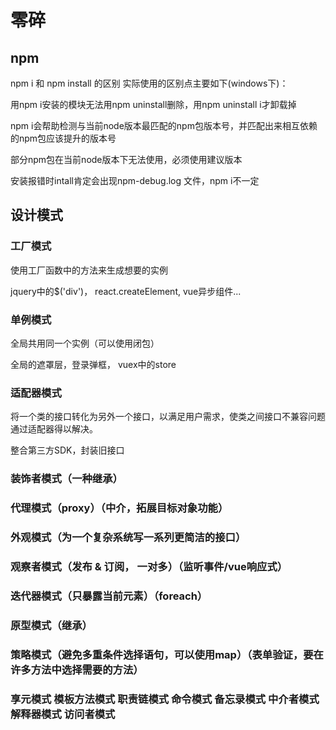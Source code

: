 # 零碎

## npm

npm i 和 npm install 的区别
实际使用的区别点主要如下(windows下)：

用npm i安装的模块无法用npm uninstall删除，用npm uninstall i才卸载掉

npm i会帮助检测与当前node版本最匹配的npm包版本号，并匹配出来相互依赖的npm包应该提升的版本号

部分npm包在当前node版本下无法使用，必须使用建议版本

安装报错时intall肯定会出现npm-debug.log 文件，npm i不一定

## 设计模式

### 工厂模式

使用工厂函数中的方法来生成想要的实例

jquery中的$('div')， react.createElement, vue异步组件...

### 单例模式

全局共用同一个实例（可以使用闭包）

全局的遮罩层，登录弹框， vuex中的store

### 适配器模式

将一个类的接口转化为另外一个接口，以满足用户需求，使类之间接口不兼容问题通过适配器得以解决。

整合第三方SDK，封装旧接口

### 装饰者模式（一种继承）

### 代理模式（proxy）（中介，拓展目标对象功能）

### 外观模式（为一个复杂系统写一系列更简洁的接口）

### 观察者模式（发布 & 订阅， 一对多）（监听事件/vue响应式）

### 迭代器模式（只暴露当前元素）（foreach）

### 原型模式（继承）

### 策略模式（避免多重条件选择语句，可以使用map）（表单验证，要在许多方法中选择需要的方法）

### 享元模式 模板方法模式 职责链模式 命令模式 备忘录模式 中介者模式 解释器模式 访问者模式
